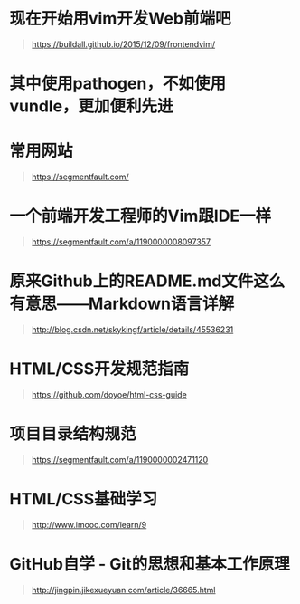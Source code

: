 # 现在开始用vim开发Web前端吧
>https://buildall.github.io/2015/12/09/frontendvim/
# 其中使用pathogen，不如使用vundle，更加便利先进

# 常用网站
>https://segmentfault.com/

# 一个前端开发工程师的Vim跟IDE一样
>https://segmentfault.com/a/1190000008097357

# 原来Github上的README.md文件这么有意思——Markdown语言详解
>http://blog.csdn.net/skykingf/article/details/45536231

# HTML/CSS开发规范指南
>https://github.com/doyoe/html-css-guide

# 项目目录结构规范
>https://segmentfault.com/a/1190000002471120

# HTML/CSS基础学习
>http://www.imooc.com/learn/9

# GitHub自学 - Git的思想和基本工作原理
>http://jingpin.jikexueyuan.com/article/36665.html


